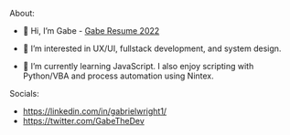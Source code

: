 About:
- 👋 Hi, I’m Gabe - [Gabe Resume 2022](https://github.com/gabrielwright1/gabrielwright1/files/8063156/Gabe_CV.9.pdf)


- 👀 I’m interested in UX/UI, fullstack development, and system design. 
- 🌱 I’m currently learning JavaScript. I also enjoy scripting with Python/VBA and process automation using Nintex.

Socials: 

- https://linkedin.com/in/gabrielwright1/
- https://twitter.com/GabeTheDev

<!---
gabrielwright1/gabrielwright1 is a ✨ special ✨ repository because its `README.md` (this file) appears on your GitHub profile.
You can click the Preview link to take a look at your changes.
--->
